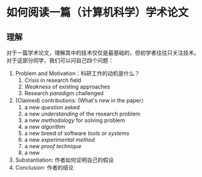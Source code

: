 # 如何阅读一篇（计算机科学）学术论文

## 理解

对于一篇学术论文，理解其中的技术仅仅是最基础的，但初学者往往只关注技术。对于这部分同学，我们可以问自己四个问题：

1. Problem and Motivation：科研工作的动机是什么？
   1. _Crisis_ in research field
   2. _Weakness_ of existing approaches
   3. Research _paradigm_ challenged
2. (Claimed) contributions: (What's _new_ in the paper）
   1. a new _question_ asked
   2. a new _understanding_ of the research problem
   3. a new _methodology_ for solving problem
   4. a new _algorithm_
   5. a new breed of software _tools_ or _systems_
   6. a new _experimental method_
   7. a new _proof technique_
   8. a new
3. Substantiation: 作者如何证明自己的假设
4. Conclusion: 作者的结论
